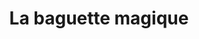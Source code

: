 ---
title: "La baguette magique"
url: /saint-yzan-de-soudiac/la-baguette-magique/
shop: Bäckerei
---